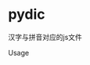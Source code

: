# pydic
汉字与拼音对应的js文件

Usage

<script src="YOUR PATH TO pydic.js"></script>
<script type="text/javascript">
var example = "龙";
document.write(pinyin[zi.indexOf(example)]);
</script>
